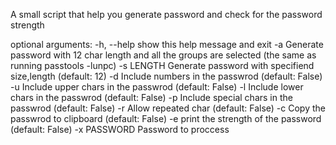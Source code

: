 A small script that help you generate password and check for the password strength

optional arguments:
  -h, --help   show this help message and exit
  -a           Generate password with 12 char length and all the groups are selected (the same as running passtools -lunpc)
  -s LENGTH    Generate password with specifiend size,length (default: 12)
  -d           Include numbers in the passwrod (default: False)
  -u           Include upper chars in the passwrod (default: False)
  -l           Include lower chars in the passwrod (default: False)
  -p           Include special chars in the passwrod (default: False)
  -r           Allow repeated char (default: False)
  -c           Copy the passwrod to clipboard (default: False)
  -e           print the strength of the password (default: False)
  -x PASSWORD  Password to proccess
